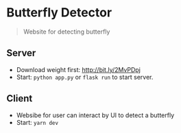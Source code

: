 # Butterfly Detector

> Website for detecting butterfly

## Server

- Download weight first: http://bit.ly/2MvPDpj
- Start: `python app.py` or `flask run` to start server.

## Client

- Websibe for user can interact by UI to detect a butterfly
- Start: `yarn dev`
